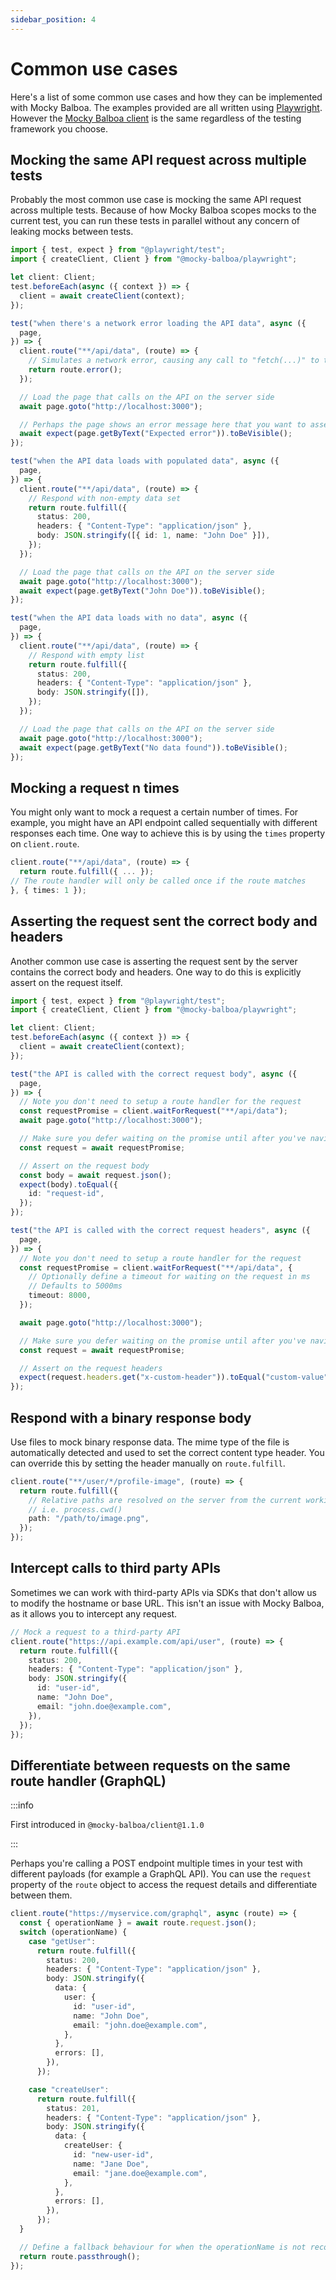 ```yaml
---
sidebar_position: 4
---
```


# Common use cases

Here's a list of some common use cases and how they can be implemented with Mocky Balboa. The examples provided are all written using [Playwright](playwright.dev/). However the [Mocky Balboa client](/docs/client-guide) is the same regardless of the testing framework you choose.

## Mocking the same API request across multiple tests

Probably the most common use case is mocking the same API request across multiple tests. Because of how Mocky Balboa scopes mocks to the current test, you can run these tests in parallel without any concern of leaking mocks between tests.

```TypeScript
import { test, expect } from "@playwright/test";
import { createClient, Client } from "@mocky-balboa/playwright";

let client: Client;
test.beforeEach(async ({ context }) => {
  client = await createClient(context);
});

test("when there's a network error loading the API data", async ({
  page,
}) => {
  client.route("**/api/data", (route) => {
    // Simulates a network error, causing any call to "fetch(...)" to throw an error
    return route.error();
  });

  // Load the page that calls on the API on the server side
  await page.goto("http://localhost:3000");

  // Perhaps the page shows an error message here that you want to assert on
  await expect(page.getByText("Expected error")).toBeVisible();
});

test("when the API data loads with populated data", async ({
  page,
}) => {
  client.route("**/api/data", (route) => {
    // Respond with non-empty data set
    return route.fulfill({
      status: 200,
      headers: { "Content-Type": "application/json" },
      body: JSON.stringify([{ id: 1, name: "John Doe" }]),
    });
  });

  // Load the page that calls on the API on the server side
  await page.goto("http://localhost:3000");
  await expect(page.getByText("John Doe")).toBeVisible();
});

test("when the API data loads with no data", async ({
  page,
}) => {
  client.route("**/api/data", (route) => {
    // Respond with empty list
    return route.fulfill({
      status: 200,
      headers: { "Content-Type": "application/json" },
      body: JSON.stringify([]),
    });
  });

  // Load the page that calls on the API on the server side
  await page.goto("http://localhost:3000");
  await expect(page.getByText("No data found")).toBeVisible();
});
```

## Mocking a request n times

You might only want to mock a request a certain number of times. For example, you might have an API endpoint called sequentially with different responses each time. One way to achieve this is by using the `times` property on `client.route`.

```TypeScript
client.route("**/api/data", (route) => {
  return route.fulfill({ ... });
// The route handler will only be called once if the route matches
}, { times: 1 });
```

## Asserting the request sent the correct body and headers

Another common use case is asserting the request sent by the server contains the correct body and headers. One way to do this is explicitly assert on the request itself.

```TypeScript
import { test, expect } from "@playwright/test";
import { createClient, Client } from "@mocky-balboa/playwright";

let client: Client;
test.beforeEach(async ({ context }) => {
  client = await createClient(context);
});

test("the API is called with the correct request body", async ({
  page,
}) => {
  // Note you don't need to setup a route handler for the request
  const requestPromise = client.waitForRequest("**/api/data");
  await page.goto("http://localhost:3000");

  // Make sure you defer waiting on the promise until after you've navigated to the page
  const request = await requestPromise;

  // Assert on the request body
  const body = await request.json();
  expect(body).toEqual({
    id: "request-id",
  });
});

test("the API is called with the correct request headers", async ({
  page,
}) => {
  // Note you don't need to setup a route handler for the request
  const requestPromise = client.waitForRequest("**/api/data", {
    // Optionally define a timeout for waiting on the request in ms
    // Defaults to 5000ms
    timeout: 8000,
  });

  await page.goto("http://localhost:3000");

  // Make sure you defer waiting on the promise until after you've navigated to the page
  const request = await requestPromise;

  // Assert on the request headers
  expect(request.headers.get("x-custom-header")).toEqual("custom-value");
});
```

## Respond with a binary response body

Use files to mock binary response data. The mime type of the file is automatically detected and used to set the correct content type header. You can override this by setting the header manually on `route.fulfill`.

```TypeScript
client.route("**/user/*/profile-image", (route) => {
  return route.fulfill({
    // Relative paths are resolved on the server from the current working directory
    // i.e. process.cwd()
    path: "/path/to/image.png",
  });
});
```

## Intercept calls to third party APIs

Sometimes we can work with third-party APIs via SDKs that don't allow us to modify the hostname or base URL. This isn't an issue with Mocky Balboa, as it allows you to intercept any request.

```TypeScript
// Mock a request to a third-party API
client.route("https://api.example.com/api/user", (route) => {
  return route.fulfill({
    status: 200,
    headers: { "Content-Type": "application/json" },
    body: JSON.stringify({
      id: "user-id",
      name: "John Doe",
      email: "john.doe@example.com",
    }),
  });
});
```

## Differentiate between requests on the same route handler (GraphQL)

:::info

First introduced in `@mocky-balboa/client@1.1.0`

:::

Perhaps you're calling a POST endpoint multiple times in your test with different payloads (for example a GraphQL API). You can use the `request` property of the `route` object to access the request details and differentiate between them.

```TypeScript
client.route("https://myservice.com/graphql", async (route) => {
  const { operationName } = await route.request.json();
  switch (operationName) {
    case "getUser":
      return route.fulfill({
        status: 200,
        headers: { "Content-Type": "application/json" },
        body: JSON.stringify({
          data: {
            user: {
              id: "user-id",
              name: "John Doe",
              email: "john.doe@example.com",
            },
          },
          errors: [],
        }),
      });

    case "createUser":
      return route.fulfill({
        status: 201,
        headers: { "Content-Type": "application/json" },
        body: JSON.stringify({
          data: {
            createUser: {
              id: "new-user-id",
              name: "Jane Doe",
              email: "jane.doe@example.com",
            },
          },
          errors: [],
        }),
      });
  }

  // Define a fallback behaviour for when the operationName is not recognized
  return route.passthrough();
});
```
